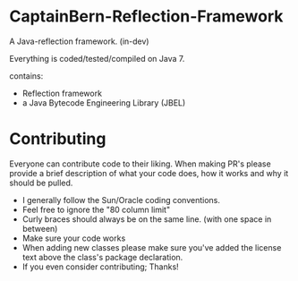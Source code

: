 CaptainBern-Reflection-Framework
================================

A Java-reflection framework. (in-dev)

Everything is coded/tested/compiled on Java 7.

contains:
- Reflection framework
- a Java Bytecode Engineering Library (JBEL)

Contributing
============

Everyone can contribute code to their liking. When making PR's please provide a brief description of
what your code does, how it works and why it should be pulled.

- I generally follow the Sun/Oracle coding conventions.
- Feel free to ignore the "80 column limit"
- Curly braces should always be on the same line. (with one space in between)
- Make sure your code works
- When adding new classes please make sure you've added the license text above the class's package declaration.
- If you even consider contributing; Thanks!

